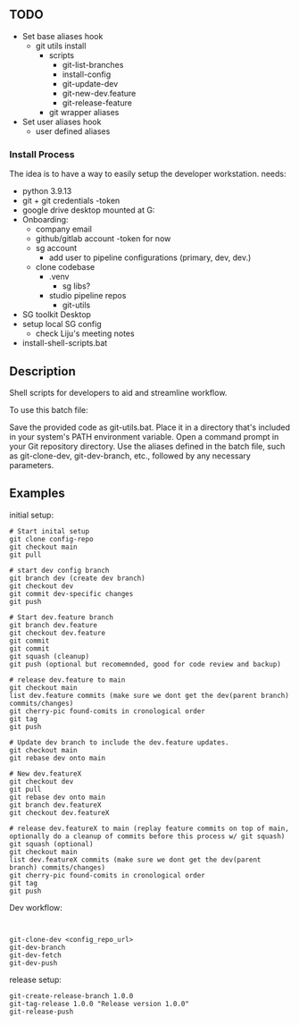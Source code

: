 ## TODO
- Set base aliases hook
  - git utils install
    - scripts
      - git-list-branches
      - install-config <repo> <path>
      - git-update-dev
      - git-new-dev.feature <newFeatureName>
      - git-release-feature <featureName>
    - git wrapper aliases
- Set user aliases hook
  - user defined aliases

### Install Process
The idea is to have a way to easily setup the developer workstation. needs:
- python 3.9.13
- git + git credentials -token
- google drive desktop mounted at G:
- Onboarding:
  - company email
  - github/gitlab account -token for now
  - sg account
    - add user to pipeline configurations (primary, dev, dev.<username>)
  - clone codebase
    - .venv
      - sg libs?
    - studio pipeline repos
      - git-utils
- SG toolkit Desktop
- setup local SG config
  - check Liju's meeting notes
- install-shell-scripts.bat

## Description

Shell scripts for developers to aid and streamline workflow.

To use this batch file:

Save the provided code as git-utils.bat.
Place it in a directory that's included in your system's PATH environment variable.
Open a command prompt in your Git repository directory.
Use the aliases defined in the batch file, such as git-clone-dev, git-dev-branch, etc., followed by any necessary parameters.

## Examples

initial setup:
```commandline
# Start inital setup
git clone config-repo
git checkout main
git pull

# start dev config branch
git branch dev (create dev branch)
git checkout dev
git commit dev-specific changes
git push

# Start dev.feature branch
git branch dev.feature
git checkout dev.feature
git commit
git commit
git squash (cleanup)
git push (optional but recomemnded, good for code review and backup)

# release dev.feature to main
git checkout main
list dev.feature commits (make sure we dont get the dev(parent branch) commits/changes)
git cherry-pic found-comits in cronological order
git tag
git push

# Update dev branch to include the dev.feature updates.
git checkout main
git rebase dev onto main

# New dev.featureX
git checkout dev
git pull
git rebase dev onto main
git branch dev.featureX
git checkout dev.featureX

# release dev.featureX to main (replay feature commits on top of main, optionally do a cleanup of commits before this process w/ git squash)
git squash (optional)
git checkout main
list dev.featureX commits (make sure we dont get the dev(parent branch) commits/changes)
git cherry-pic found-comits in cronological order
git tag
git push

```

Dev workflow:
```


git-clone-dev <config_repo_url>
git-dev-branch
git-dev-fetch
git-dev-push
```

release setup:
```
git-create-release-branch 1.0.0
git-tag-release 1.0.0 "Release version 1.0.0"
git-release-push
```
